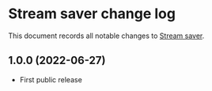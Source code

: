 # Stream saver change log

This document records all notable changes to
[Stream saver](https://github.com/Genzo4/stream_saver).

## 1.0.0 (2022-06-27)

- First public release
